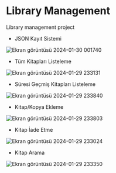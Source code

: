# Library Management
 Library management project

  - JSON Kayıt Sistemi

 ![Ekran görüntüsü 2024-01-30 001740](https://github.com/HarunUcan/Library-Management/assets/129796812/784bebc0-428f-4005-9567-0a7d55ad399e)
 
  - Tüm Kitapları Listeleme 
  
![Ekran görüntüsü 2024-01-29 233131](https://github.com/HarunUcan/Library-Management/assets/129796812/5072ff6e-58a1-404a-9153-cec252325676)
 
 - Süresi Geçmiş Kitapları Listeleme

![Ekran görüntüsü 2024-01-29 233840](https://github.com/HarunUcan/Library-Management/assets/129796812/0a8875ba-cfd0-4844-b3fb-164d64819efa)
 
 - Kitap/Kopya Ekleme

![Ekran görüntüsü 2024-01-29 233803](https://github.com/HarunUcan/Library-Management/assets/129796812/9727521c-919c-471f-a111-88ac8b148d40)
 
 - Kitap İade Etme

![Ekran görüntüsü 2024-01-29 233024](https://github.com/HarunUcan/Library-Management/assets/129796812/7169b6f6-d4c9-4b04-bafc-9fbd76f4c63a)
 
 - Kitap Arama

![Ekran görüntüsü 2024-01-29 233350](https://github.com/HarunUcan/Library-Management/assets/129796812/f979c8e0-0f7d-4b22-abef-80167bc179b2)
